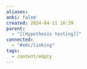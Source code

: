 ```yaml
---
aliases: 
anki: false
created: 2024-04-11 16:39
parent:
  - "[[Hypothesis testing]]"
connected:
  - "#обс/linking"
tags:
  - content/empty
---
```

